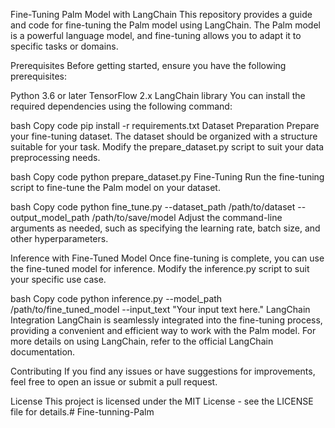 Fine-Tuning Palm Model with LangChain
This repository provides a guide and code for fine-tuning the Palm model using LangChain. The Palm model is a powerful language model, and fine-tuning allows you to adapt it to specific tasks or domains.

Prerequisites
Before getting started, ensure you have the following prerequisites:

Python 3.6 or later
TensorFlow 2.x
LangChain library
You can install the required dependencies using the following command:

bash
Copy code
pip install -r requirements.txt
Dataset Preparation
Prepare your fine-tuning dataset. The dataset should be organized with a structure suitable for your task. Modify the prepare_dataset.py script to suit your data preprocessing needs.

bash
Copy code
python prepare_dataset.py
Fine-Tuning
Run the fine-tuning script to fine-tune the Palm model on your dataset.

bash
Copy code
python fine_tune.py --dataset_path /path/to/dataset --output_model_path /path/to/save/model
Adjust the command-line arguments as needed, such as specifying the learning rate, batch size, and other hyperparameters.

Inference with Fine-Tuned Model
Once fine-tuning is complete, you can use the fine-tuned model for inference. Modify the inference.py script to suit your specific use case.

bash
Copy code
python inference.py --model_path /path/to/fine_tuned_model --input_text "Your input text here."
LangChain Integration
LangChain is seamlessly integrated into the fine-tuning process, providing a convenient and efficient way to work with the Palm model. For more details on using LangChain, refer to the official LangChain documentation.

Contributing
If you find any issues or have suggestions for improvements, feel free to open an issue or submit a pull request.

License
This project is licensed under the MIT License - see the LICENSE file for details.# Fine-tunning-Palm
